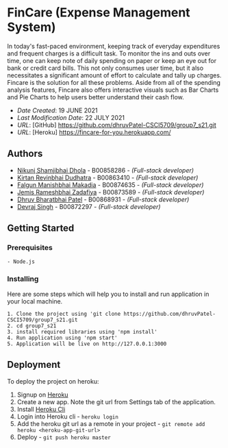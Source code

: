 # FinCare (Expense Management System)

In today's fast-paced environment, keeping track of everyday expenditures and frequent charges is a difficult task.
To monitor the ins and outs over time, one can keep note of daily spending on paper or keep an eye out for bank or credit card bills. This not only consumes user time, but it also necessitates a significant amount of effort to calculate and tally up charges. Fincare is the solution for all these problems. Aside from all of the spending analysis features, Fincare also offers interactive visuals such as Bar Charts and Pie Charts to help users better understand their cash flow.

- _Date Created_: 19 JUNE 2021
- _Last Modification Date_: 22 JULY 2021
- _URL_: [GitHub] <https://github.com/dhruvPatel-CSCI5709/group7_s21.git>
- _URL_: [Heroku] <https://fincare-for-you.herokuapp.com/>

## Authors

- [Nikunj Shamjibhai Dhola](mailto:nk309459@dal.ca) - B00858286 - _(Full-stack developer)_
- [Kirtan Revinbhai Dudhatra](mailto:kirtandudhatra@dal.ca) - B00863410 - _(Full-stack developer)_
- [Falgun Manishbhai Makadia](mailto:fl410364@dal.ca) - B00874635 - _(Full-stack developer)_
- [Jemis Rameshbhai Zadafiya](mailto:jemiszadafiya@dal.ca) - B00873589 - _(Full-stack developer)_
- [Dhruv Bharatbhai Patel](mailto:dh296435@dal.ca) - B00868931 - _(Full-stack developer)_
- [Devraj Singh](mailto:dv247596@dal.ca) - B00872297 - _(Full-stack developer)_

## Getting Started

### Prerequisites

```
- Node.js
```

### Installing

Here are some steps which will help you to install and run application in your local machine.

```
1. Clone the project using 'git clone https://github.com/dhruvPatel-CSCI5709/group7_s21.git
2. cd group7_s21
3. install required libraries using 'npm install'
4. Run application using 'npm start'
5. Application will be live on http://127.0.0.1:3000
```

## Deployment

To deploy the project on heroku:

1. Signup on [Heroku](https://www.heroku.com/)
2. Create a new app. Note the git url from Settings tab of the application.
3. Install [Heroku Cli](https://devcenter.heroku.com/articles/heroku-cli)
4. Login into Heroku cli - `heroku login`
5. Add the heroku git url as a remote in your project - `git remote add heroku <heroku-app-git-url>`
6. Deploy - `git push heroku master`
